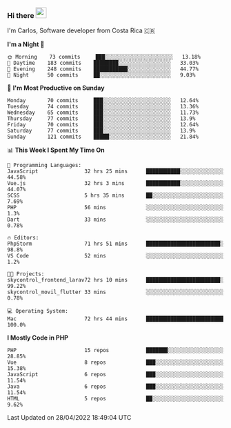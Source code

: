### Hi there <img src="https://media.giphy.com/media/hvRJCLFzcasrR4ia7z/giphy.gif" width="25px">

I'm Carlos, Software developer from Costa Rica 🇨🇷

<!--START_SECTION:waka-->
**I'm a Night 🦉** 

```text
🌞 Morning    73 commits     ███░░░░░░░░░░░░░░░░░░░░░░   13.18% 
🌆 Daytime    183 commits    ████████░░░░░░░░░░░░░░░░░   33.03% 
🌃 Evening    248 commits    ███████████░░░░░░░░░░░░░░   44.77% 
🌙 Night      50 commits     ██░░░░░░░░░░░░░░░░░░░░░░░   9.03%

```
📅 **I'm Most Productive on Sunday** 

```text
Monday       70 commits     ███░░░░░░░░░░░░░░░░░░░░░░   12.64% 
Tuesday      74 commits     ███░░░░░░░░░░░░░░░░░░░░░░   13.36% 
Wednesday    65 commits     ███░░░░░░░░░░░░░░░░░░░░░░   11.73% 
Thursday     77 commits     ███░░░░░░░░░░░░░░░░░░░░░░   13.9% 
Friday       70 commits     ███░░░░░░░░░░░░░░░░░░░░░░   12.64% 
Saturday     77 commits     ███░░░░░░░░░░░░░░░░░░░░░░   13.9% 
Sunday       121 commits    █████░░░░░░░░░░░░░░░░░░░░   21.84%

```


📊 **This Week I Spent My Time On** 

```text
💬 Programming Languages: 
JavaScript               32 hrs 25 mins      ███████████░░░░░░░░░░░░░░   44.58% 
Vue.js                   32 hrs 3 mins       ███████████░░░░░░░░░░░░░░   44.07% 
SCSS                     5 hrs 35 mins       ██░░░░░░░░░░░░░░░░░░░░░░░   7.69% 
PHP                      56 mins             ░░░░░░░░░░░░░░░░░░░░░░░░░   1.3% 
Dart                     33 mins             ░░░░░░░░░░░░░░░░░░░░░░░░░   0.78%

🔥 Editors: 
PhpStorm                 71 hrs 51 mins      ████████████████████████░   98.8% 
VS Code                  52 mins             ░░░░░░░░░░░░░░░░░░░░░░░░░   1.2%

🐱‍💻 Projects: 
skycontrol_frontend_larav72 hrs 10 mins      ████████████████████████░   99.22% 
skycontrol_movil_flutter 33 mins             ░░░░░░░░░░░░░░░░░░░░░░░░░   0.78%

💻 Operating System: 
Mac                      72 hrs 44 mins      █████████████████████████   100.0%

```

**I Mostly Code in PHP** 

```text
PHP                      15 repos            ███████░░░░░░░░░░░░░░░░░░   28.85% 
Vue                      8 repos             ███░░░░░░░░░░░░░░░░░░░░░░   15.38% 
JavaScript               6 repos             ███░░░░░░░░░░░░░░░░░░░░░░   11.54% 
Java                     6 repos             ███░░░░░░░░░░░░░░░░░░░░░░   11.54% 
HTML                     5 repos             ██░░░░░░░░░░░░░░░░░░░░░░░   9.62%

```



 Last Updated on 28/04/2022 18:49:04 UTC
<!--END_SECTION:waka-->
